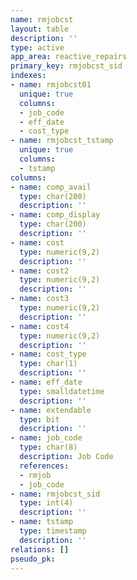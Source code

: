 ```yaml
---
name: rmjobcst
layout: table
description: ''
type: active
app_area: reactive_repairs
primary_key: rmjobcst_sid
indexes:
- name: rmjobcst01
  unique: true
  columns:
  - job_code
  - eff_date
  - cost_type
- name: rmjobcst_tstamp
  unique: true
  columns:
  - tstamp
columns:
- name: comp_avail
  type: char(200)
  description: ''
- name: comp_display
  type: char(200)
  description: ''
- name: cost
  type: numeric(9,2)
  description: ''
- name: cost2
  type: numeric(9,2)
  description: ''
- name: cost3
  type: numeric(9,2)
  description: ''
- name: cost4
  type: numeric(9,2)
  description: ''
- name: cost_type
  type: char(1)
  description: ''
- name: eff_date
  type: smalldatetime
  description: ''
- name: extendable
  type: bit
  description: ''
- name: job_code
  type: char(8)
  description: Job Code
  references:
  - rmjob
  - job_code
- name: rmjobcst_sid
  type: int(4)
  description: ''
- name: tstamp
  type: timestamp
  description: ''
relations: []
pseudo_pk: 
---
```


